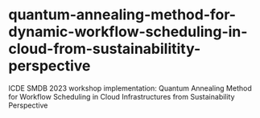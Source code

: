 # quantum-annealing-method-for-dynamic-workflow-scheduling-in-cloud-from-sustainabilitity-perspective
ICDE SMDB 2023 workshop implementation: Quantum Annealing Method for Workflow Scheduling in Cloud Infrastructures from Sustainability Perspective
